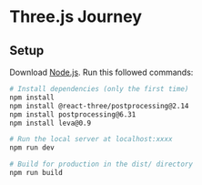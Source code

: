 # Three.js Journey

## Setup
Download [Node.js](https://nodejs.org/en/download/).
Run this followed commands:

``` bash
# Install dependencies (only the first time)
npm install
npm install @react-three/postprocessing@2.14
npm install postprocessing@6.31
npm install leva@0.9

# Run the local server at localhost:xxxx
npm run dev

# Build for production in the dist/ directory
npm run build
```
